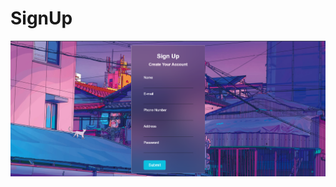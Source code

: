 # SignUp
 ![Image Alt](https://github.com/rohitsinghjakhar/SignUp/blob/67e79f9a856829c6b939c34a94ba467fb1dcff61/Images/Image.png)
